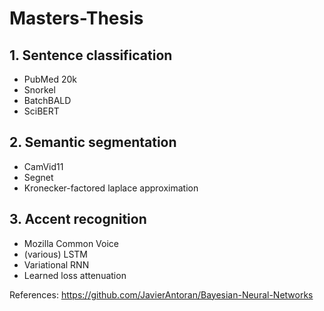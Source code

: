 # Masters-Thesis


## 1. Sentence classification

- PubMed 20k	
- Snorkel	
- BatchBALD	
- SciBERT

## 2. Semantic segmentation

- CamVid11	
- Segnet	
- Kronecker-factored laplace approximation

## 3. Accent recognition

- Mozilla Common Voice	
- (various) LSTM	
- Variational RNN
- Learned loss attenuation



References: https://github.com/JavierAntoran/Bayesian-Neural-Networks
